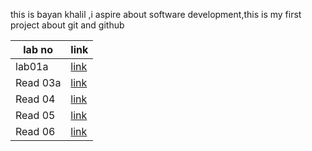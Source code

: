 this is bayan khalil ,i aspire about software development,this is my first project about git and github

lab no | link
-----|-----
lab01a | [link](lab01a.md)
Read 03a | [link](Read03a.md)
Read 04 | [link](Read04.md)
Read 05 |[link](Read05.md)
Read 06 |[link](Read06.md)


